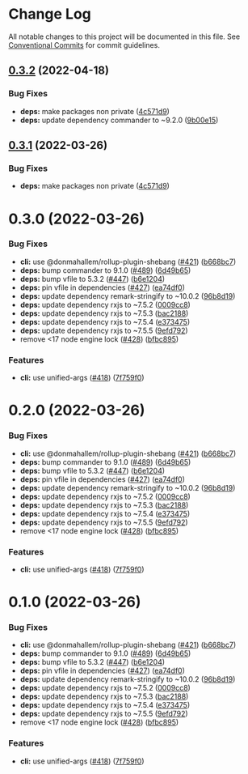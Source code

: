 # Change Log

All notable changes to this project will be documented in this file.
See [Conventional Commits](https://conventionalcommits.org) for commit guidelines.

## [0.3.2](https://github.com/liesmich/liesmich/compare/v0.3.0...v0.3.2) (2022-04-18)


### Bug Fixes

* **deps:** make packages non private ([4c571d9](https://github.com/liesmich/liesmich/commit/4c571d99365334a3be112a5da092847f0a176ba5))
* **deps:** update dependency commander to ~9.2.0 ([9b00e15](https://github.com/liesmich/liesmich/commit/9b00e15ab4b51ebcb95f8182872c56952f795cab))





## [0.3.1](https://github.com/liesmich/liesmich/compare/v0.3.0...v0.3.1) (2022-03-26)


### Bug Fixes

* **deps:** make packages non private ([4c571d9](https://github.com/liesmich/liesmich/commit/4c571d99365334a3be112a5da092847f0a176ba5))





# 0.3.0 (2022-03-26)


### Bug Fixes

* **cli:** use @donmahallem/rollup-plugin-shebang ([#421](https://github.com/liesmich/liesmich/issues/421)) ([b668bc7](https://github.com/liesmich/liesmich/commit/b668bc75bc66d57d89d40bb2caa472d33943d61a))
* **deps:** bump commander to 9.1.0 ([#489](https://github.com/liesmich/liesmich/issues/489)) ([6d49b65](https://github.com/liesmich/liesmich/commit/6d49b65bf4e29eb5dbb509664d1338ca952993c0))
* **deps:** bump vfile to 5.3.2 ([#447](https://github.com/liesmich/liesmich/issues/447)) ([b6e1204](https://github.com/liesmich/liesmich/commit/b6e12041bd9da3e53443d272f6f3f3f4c375f017))
* **deps:** pin vfile in dependencies ([#427](https://github.com/liesmich/liesmich/issues/427)) ([ea74df0](https://github.com/liesmich/liesmich/commit/ea74df0809587f6a806d9eb48a162cce1025ce4d))
* **deps:** update dependency remark-stringify to ~10.0.2 ([96b8d19](https://github.com/liesmich/liesmich/commit/96b8d1977de7e74eff3494f00628e3c526a6b758))
* **deps:** update dependency rxjs to ~7.5.2 ([0009cc8](https://github.com/liesmich/liesmich/commit/0009cc85bfe62fe1f33955bc14ead5e2747ac922))
* **deps:** update dependency rxjs to ~7.5.3 ([bac2188](https://github.com/liesmich/liesmich/commit/bac2188aff6cb83c60eaf12f83223491560fa805))
* **deps:** update dependency rxjs to ~7.5.4 ([e373475](https://github.com/liesmich/liesmich/commit/e3734759f6e3fa526f28110d7d6d0517258be221))
* **deps:** update dependency rxjs to ~7.5.5 ([9efd792](https://github.com/liesmich/liesmich/commit/9efd792f0438668ae52a0cf895643877aeca6d86))
* remove <17 node engine lock ([#428](https://github.com/liesmich/liesmich/issues/428)) ([bfbc895](https://github.com/liesmich/liesmich/commit/bfbc8955143649b2165e6fd1e607585afc3c52ae))


### Features

* **cli:** use unified-args ([#418](https://github.com/liesmich/liesmich/issues/418)) ([7f759f0](https://github.com/liesmich/liesmich/commit/7f759f03a40bb0cd335d862bfdc2ffbc7729fccf))





# 0.2.0 (2022-03-26)


### Bug Fixes

* **cli:** use @donmahallem/rollup-plugin-shebang ([#421](https://github.com/liesmich/liesmich/issues/421)) ([b668bc7](https://github.com/liesmich/liesmich/commit/b668bc75bc66d57d89d40bb2caa472d33943d61a))
* **deps:** bump commander to 9.1.0 ([#489](https://github.com/liesmich/liesmich/issues/489)) ([6d49b65](https://github.com/liesmich/liesmich/commit/6d49b65bf4e29eb5dbb509664d1338ca952993c0))
* **deps:** bump vfile to 5.3.2 ([#447](https://github.com/liesmich/liesmich/issues/447)) ([b6e1204](https://github.com/liesmich/liesmich/commit/b6e12041bd9da3e53443d272f6f3f3f4c375f017))
* **deps:** pin vfile in dependencies ([#427](https://github.com/liesmich/liesmich/issues/427)) ([ea74df0](https://github.com/liesmich/liesmich/commit/ea74df0809587f6a806d9eb48a162cce1025ce4d))
* **deps:** update dependency remark-stringify to ~10.0.2 ([96b8d19](https://github.com/liesmich/liesmich/commit/96b8d1977de7e74eff3494f00628e3c526a6b758))
* **deps:** update dependency rxjs to ~7.5.2 ([0009cc8](https://github.com/liesmich/liesmich/commit/0009cc85bfe62fe1f33955bc14ead5e2747ac922))
* **deps:** update dependency rxjs to ~7.5.3 ([bac2188](https://github.com/liesmich/liesmich/commit/bac2188aff6cb83c60eaf12f83223491560fa805))
* **deps:** update dependency rxjs to ~7.5.4 ([e373475](https://github.com/liesmich/liesmich/commit/e3734759f6e3fa526f28110d7d6d0517258be221))
* **deps:** update dependency rxjs to ~7.5.5 ([9efd792](https://github.com/liesmich/liesmich/commit/9efd792f0438668ae52a0cf895643877aeca6d86))
* remove <17 node engine lock ([#428](https://github.com/liesmich/liesmich/issues/428)) ([bfbc895](https://github.com/liesmich/liesmich/commit/bfbc8955143649b2165e6fd1e607585afc3c52ae))


### Features

* **cli:** use unified-args ([#418](https://github.com/liesmich/liesmich/issues/418)) ([7f759f0](https://github.com/liesmich/liesmich/commit/7f759f03a40bb0cd335d862bfdc2ffbc7729fccf))





# 0.1.0 (2022-03-26)


### Bug Fixes

* **cli:** use @donmahallem/rollup-plugin-shebang ([#421](https://github.com/liesmich/liesmich/issues/421)) ([b668bc7](https://github.com/liesmich/liesmich/commit/b668bc75bc66d57d89d40bb2caa472d33943d61a))
* **deps:** bump commander to 9.1.0 ([#489](https://github.com/liesmich/liesmich/issues/489)) ([6d49b65](https://github.com/liesmich/liesmich/commit/6d49b65bf4e29eb5dbb509664d1338ca952993c0))
* **deps:** bump vfile to 5.3.2 ([#447](https://github.com/liesmich/liesmich/issues/447)) ([b6e1204](https://github.com/liesmich/liesmich/commit/b6e12041bd9da3e53443d272f6f3f3f4c375f017))
* **deps:** pin vfile in dependencies ([#427](https://github.com/liesmich/liesmich/issues/427)) ([ea74df0](https://github.com/liesmich/liesmich/commit/ea74df0809587f6a806d9eb48a162cce1025ce4d))
* **deps:** update dependency remark-stringify to ~10.0.2 ([96b8d19](https://github.com/liesmich/liesmich/commit/96b8d1977de7e74eff3494f00628e3c526a6b758))
* **deps:** update dependency rxjs to ~7.5.2 ([0009cc8](https://github.com/liesmich/liesmich/commit/0009cc85bfe62fe1f33955bc14ead5e2747ac922))
* **deps:** update dependency rxjs to ~7.5.3 ([bac2188](https://github.com/liesmich/liesmich/commit/bac2188aff6cb83c60eaf12f83223491560fa805))
* **deps:** update dependency rxjs to ~7.5.4 ([e373475](https://github.com/liesmich/liesmich/commit/e3734759f6e3fa526f28110d7d6d0517258be221))
* **deps:** update dependency rxjs to ~7.5.5 ([9efd792](https://github.com/liesmich/liesmich/commit/9efd792f0438668ae52a0cf895643877aeca6d86))
* remove <17 node engine lock ([#428](https://github.com/liesmich/liesmich/issues/428)) ([bfbc895](https://github.com/liesmich/liesmich/commit/bfbc8955143649b2165e6fd1e607585afc3c52ae))


### Features

* **cli:** use unified-args ([#418](https://github.com/liesmich/liesmich/issues/418)) ([7f759f0](https://github.com/liesmich/liesmich/commit/7f759f03a40bb0cd335d862bfdc2ffbc7729fccf))
